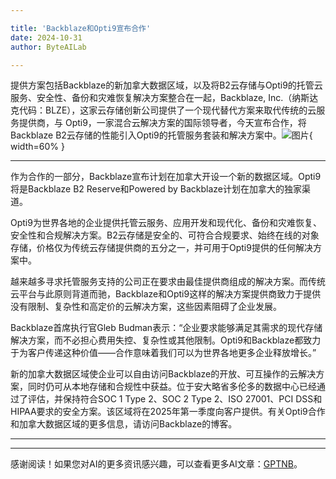 ```yaml
---

title: 'Backblaze和Opti9宣布合作'
date: 2024-10-31
author: ByteAILab

---
```


提供方案包括Backblaze的新加拿大数据区域，以及将B2云存储与Opti9的托管云服务、安全性、备份和灾难恢复解决方案整合在一起，Backblaze, Inc.（纳斯达克代码：BLZE），这家云存储创新公司提供了一个现代替代方案来取代传统的云服务提供商，与 Opti9，一家混合云解决方案的国际领导者，今天宣布合作，将Backblaze B2云存储的性能引入Opti9的托管服务套装和解决方案中。![图片](https://ai-techpark.com/wp-content/uploads/2024/10/Backblaze-960x540.jpg){ width=60% }

---


作为合作的一部分，Backblaze宣布计划在加拿大开设一个新的数据区域。Opti9将是Backblaze B2 Reserve和Powered by Backblaze计划在加拿大的独家渠道。

Opti9为世界各地的企业提供托管云服务、应用开发和现代化、备份和灾难恢复、安全性和合规解决方案。B2云存储是安全的、可符合合规要求、始终在线的对象存储，价格仅为传统云存储提供商的五分之一，并可用于Opti9提供的任何解决方案中。

越来越多寻求托管服务支持的公司正在要求由最佳提供商组成的解决方案。而传统云平台与此原则背道而驰，Backblaze和Opti9这样的解决方案提供商致力于提供没有限制、复杂性和高定价的云解决方案，这些因素阻碍了企业发展。

Backblaze首席执行官Gleb Budman表示：“企业要求能够满足其需求的现代存储解决方案，而不必担心费用失控、复杂性或其他限制。Opti9和Backblaze都致力于为客户传递这种价值——合作意味着我们可以为世界各地更多企业释放增长。”

新的加拿大数据区域使企业可以自由访问Backblaze的开放、可互操作的云解决方案，同时仍可从本地存储和合规性中获益。位于安大略省多伦多的数据中心已经通过了评估，并保持符合SOC 1 Type 2、SOC 2 Type 2、ISO 27001、PCI DSS和HIPAA要求的安全方案。该区域将在2025年第一季度向客户提供。有关Opti9合作和加拿大数据区域的更多信息，请访问Backblaze的博客。

---
---
感谢阅读！如果您对AI的更多资讯感兴趣，可以查看更多AI文章：[GPTNB](https://gptnb.com)。